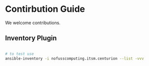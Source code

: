 # Contirbution Guide

We welcome contributions.


## Inventory Plugin

``` bash

# to test use
ansible-inventory -i nofusscomputing.itsm.centurion --list -vvv

```
